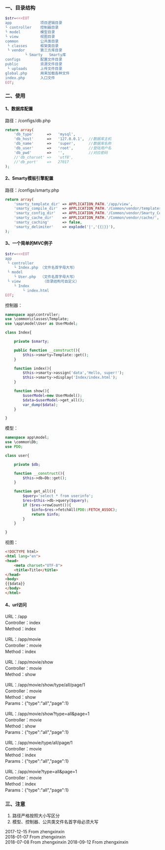 ﻿### 一、目录结构
```php
$str=<<<EOT
app             项目逻辑目录
└ controller    控制器目录
└ model         模型目录
└ view          视图目录
common          公共类目录
 └ classes      框架类目录
 └ vendor       第三方库目录
	     └ Smarty   Smarty库
configs         配置文件目录
public          资源文件目录
 └ uploads      上传文件目录
global.php      用来加载各种文件
index.php       入口文件
EOT;
```

### 二、使用  
#### 1、数据库配置  
路径：/configs/db.php
```php
return array(
    'db_type'      =>   'mysql',
    'db_host'      =>   '127.0.0.1',  //数据库主机
    'db_name'      =>   'super',      //数据库名称
    'db_user'      =>   'root',       //登陆用户名
    'db_pwd'       =>   '',           //对应密码
    //'db_charset' =>   'utf8',
    //'db_port'    =>   27017
);
```
#### 2、Smarty模板引擎配置  
路径：/configs/smarty.php
```php
return array(
    'smarty_template_dir' => APPLICATION_PATH.'/app/view',                     //设置模板目录
    'smarty_compile_dir'  => APPLICATION_PATH.'/Common/vendor/templates_c/',   //设置编译目录
    'smarty_config_dir'   => APPLICATION_PATH.'/Common/vendor/Smarty_Configs/',
    'smarty_cache_dir'    => APPLICATION_PATH.'/Common/vendor/cache/',         //缓存文件夹
    'smarty_caching'      => false,                                            //是否使用缓存，调试期间建议关闭
    'smarty_delimiter'    => explode('|','{{|}}'),                             //设置左右边界符
);

```
#### 3、一个简单的MVC例子
```php
$str=<<<EOT
app           
 └ controller 
    └ Index.php （文件名首字母大写）
 └ model
    └ User.php  （文件名首字母大写）
 └ view          （目录结构可自定义）
    └ Index
        └ index.html
EOT;
```
控制器：
```php
namespace app\controller;
use \common\classes\Template;
use \app\model\User as UserModel;

class Index{

    private $smarty;

    public function __construct(){
        $this->smarty=Template::get();
    }

    function index(){
        $this->smarty->assign('data','Hello, super!');
        $this->smarty->display('Index/index.html');
    }

    function show(){
        $userModel=new UserModel();
        $data=$userModel->get_all();
        var_dump($data);
    }

}
```
模型：
```php
namespace app\model;
use \common\Db;
use PDO;

class user{

    private $db;

    function __construct(){
        $this->db=Db::get();
    }

    function get_all(){
        $query='select * from userinfo';
        $res=$this->db->query($query);
        if ($res->rowCount()){
            $info=$res->fetchAll(PDO::FETCH_ASSOC);
            return $info;
        }
    }

}
```
视图：
```html
<!DOCTYPE html>
<html lang="en">
<head>
    <meta charset="UTF-8">
    <title>Title</title>
</head>
<body>
{{$data}}
</body>
</html>
```
#### 4、url访问  
URL：/app  
Controller：index  
Method：index  
  
URL：/app/movie  
Controller：movie  
Method：index  
  
URL：/app/movie/show  
Controller：movie  
Method：show  
  
URL：/app/movie/show/type/all/page/1  
Controller：movie  
Method：show  
Params：{"type":"all","page":1}  
  
URL：/app/movie/show?type=all&page=1  
Controller：movie  
Method：show  
Params：{"type":"all","page":1} 
  
URL：/app/movie/type/all/page/1  
Controller：movie  
Method：index  
Params：{"type":"all","page":1}  
  
URL：/app/movie?type=all&page=1  
Controller：movie  
Method：index  
Params：{"type":"all","page":1}

### 三、注意
1) 路径严格按照大小写区分
2) 模型、控制器、公共类文件名首字母必须大写

2017-12-15 From zhengxinxin  
2018-01-07 From zhengxinxin  
2018-07-08 From zhengxinxin
2018-09-12 From zhengxinxin